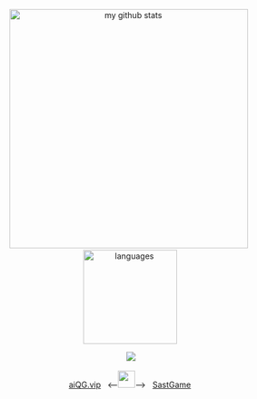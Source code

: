 

<!-- status codes -->
<p align="center">
    <img src="https://github-readme-stats.vercel.app/api?username=aiQG&show_icons=true&theme=merko&count_private=true" alt="my github stats" width="420"/>&nbsp;<img src="https://github-readme-stats.vercel.app/api/top-langs/?username=aiQG&layout=compact&theme=merko&langs_count=10" alt="languages" height="165">
</p>

<!-- cup -->
<p align="center">
    &nbsp;<img src="https://github-profile-trophy.vercel.app/?username=aiQG&column=7&theme=gruvbox"/>
</p>

 <p align="center">
    <a align="center" href="https://aiQG.vip">aiQG.vip</a> &nbsp; <--<img src="https://media.giphy.com/media/WUlplcMpOCEmTGBtBW/giphy.gif" width="30">--> &nbsp; <a align="center" href="https://SastGame.com">SastGame</a>
 </p>



